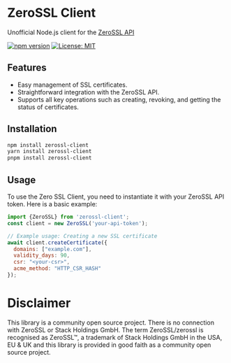 # ZeroSSL Client
Unofficial Node.js client for the [ZeroSSL API](https://zerossl.com/documentation/api/)

[![npm version](https://badge.fury.io/js/zerossl-client.svg)](https://badge.fury.io/js/zerossl-client)
[![License: MIT](https://img.shields.io/badge/License-MIT-yellow.svg)](https://opensource.org/licenses/MIT)

## Features

- Easy management of SSL certificates.
- Straightforward integration with the ZeroSSL API.
- Supports all key operations such as creating, revoking, and getting the status of certificates.

## Installation

```bash
npm install zerossl-client
yarn install zerossl-client
pnpm install zerossl-client
```

## Usage

To use the Zero SSL Client, you need to instantiate it with your ZeroSSL API token. Here is a basic example:

```javascript
import {ZeroSSL} from 'zerossl-client';
const client = new ZeroSSL('your-api-token');

// Example usage: Creating a new SSL certificate
await client.createCertificate({ 
  domains: ["example.com"],
  validity_days: 90,
  csr: "<your-csr>",
  acme_method: "HTTP_CSR_HASH"
});
```

# Disclaimer
This library is a community open source project. There is no connection with ZeroSSL or Stack Holdings GmbH. The term ZeroSSL/zerossl is recognised as ZeroSSL™, a trademark of Stack Holdings GmbH in the USA, EU & UK and this library is provided in good faith as a community open source project.